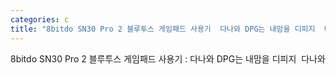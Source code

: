 ```yaml
---
categories: c
title: "8bitdo SN30 Pro 2 블루투스 게임패드 사용기  다나와 DPG는 내맘을 디피지  다나와"
---
```

8bitdo SN30 Pro 2 블루투스 게임패드 사용기 : 다나와 DPG는 내맘을 디피지&nbsp;&nbsp;다나와
